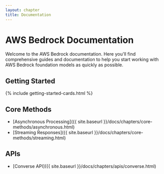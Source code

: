 ```yaml
---
layout: chapter
title: Documentation
---
```


# AWS Bedrock Documentation

Welcome to the AWS Bedrock documentation. Here you'll find comprehensive guides and documentation to help you start working with AWS Bedrock foundation models as quickly as possible.

## Getting Started

{% include getting-started-cards.html %}

## Core Methods

- [Asynchronous Processing]({{ site.baseurl }}/docs/chapters/core-methods/asynchronous.html)
- [Streaming Responses]({{ site.baseurl }}/docs/chapters/core-methods/streaming.html)

## APIs

- [Converse API]({{ site.baseurl }}/docs/chapters/apis/converse.html)